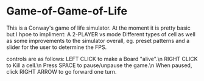# Game-of-Game-of-Life
This is a Conway's game of life simulator. At the moment it is pretty basic but I hpoe to impliment:
 A 2-PLAYER vs mode
 Different types of cell
as well as some improvements to the simulator overall, eg. preset patterns and a slider for the user to determine the FPS.

controls are as follows:
  LEFT CLICK to make a Board "alive".\n
  RIGHT CLICK to Kill a cell.\n
  Press SPACE to pause/unpause the game.\n
  When paused, click RIGHT ARROW to go forward one turn.

